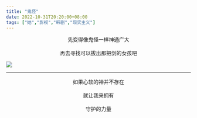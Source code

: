 ```yaml
---
title: "鬼怪"
date: 2022-10-31T20:20:00+08:00
tags: ["她","影视","韩剧","现实主义"]
---
```


<center>
先变得像鬼怪一样神通广大
<br><br>
再去寻找可以拔出那把剑的女孩吧
</center>

![](https://gcore.jsdelivr.net/gh/AlexLiu2022/resources/img/blog-picture-i-can-see-that-sword.png)

---

<center>
如果心软的神并不存在
<br><br>
就让我来拥有
<br><br>
守护的力量
</center>

<style>
.post-body {
    margin-top: 0 !important;
}
</style>


